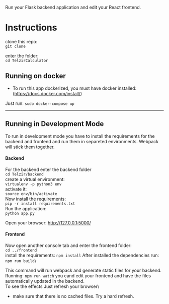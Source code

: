 Run your Flask backend application and edit your React frontend.

# Instructions

clone this repo:\
 `git clone`

enter the folder:\
 `cd TelzirCalculator`

## Running on docker

- To run this app dockerized, you must have docker installed: (https://docs.docker.com/install/)

Just run:
`sudo docker-compose up`

---

## Running in Development Mode

To run in development mode you have to install the requirements for the backend and frontend and run them in separeted environments. Webpack will stick them together.

#### Backend

For the backend enter the backend folder\
`cd Telzir/backend`\
create a virtual environment:\
`virtualenv -p python3 env`\
activate it:\
`source env/bin/activate`\
Now install the requirements:\
`pip -r install requirements.txt`\
Run the application:\
`python app.py`

Open your browser:
http://127.0.0.1:5000/

#### Frontend

Now open another console tab and enter the frontend folder:\
`cd ../frontend`\
install the requirements:
`npm install`
After installed the dependencies run:\
`npm run build`\

This command will run webpack and generate static files for your backend.\
Running:
`npm run watch` you cand edit your frontend and have the files automatically updated in the backend.\
To see the effects Just refresh your browser\

- make sure that there is no cached files. Try a hard refresh.
